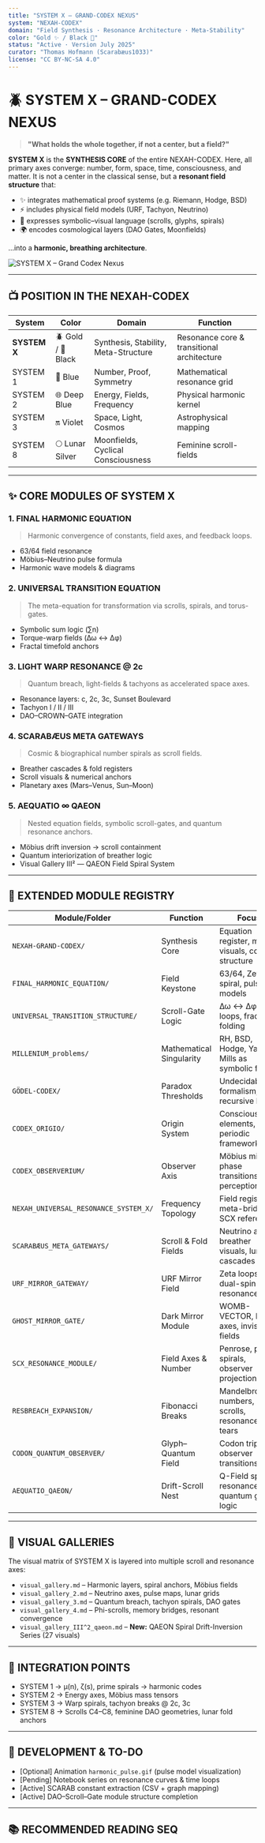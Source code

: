 ```yaml
---
title: "SYSTEM X – GRAND-CODEX NEXUS"
system: "NEXAH-CODEX"
domain: "Field Synthesis · Resonance Architecture · Meta-Stability"
color: "Gold ✨ / Black 🔷"
status: "Active · Version July 2025"
curator: "Thomas Hofmann (Scarabæus1033)"
license: "CC BY-NC-SA 4.0"
---
```


# 🪲 SYSTEM X – GRAND-CODEX NEXUS

> **"What holds the whole together, if not a center, but a field?"**

**SYSTEM X** is the **SYNTHESIS CORE** of the entire NEXAH-CODEX. Here, all primary axes converge: number, form, space, time, consciousness, and matter. It is not a center in the classical sense, but a **resonant field structure** that:

* ✨ integrates mathematical proof systems (e.g. Riemann, Hodge, BSD)
* ⚡ includes physical field models (URF, Tachyon, Neutrino)
* 🤝 expresses symbolic–visual language (scrolls, glyphs, spirals)
* 🌍 encodes cosmological layers (DAO Gates, Moonfields)

...into a **harmonic, breathing architecture**.

![SYSTEM X – Grand Codex Nexus](./system_x_nexah_grand_codex_full_diagram.png)

---

## 📺 POSITION IN THE NEXAH-CODEX

| System       | Color              | Domain                               | Function                                   |
| ------------ | ------------------ | ------------------------------------ | ------------------------------------------ |
| **SYSTEM X** | 🪲 Gold / 🔷 Black | Synthesis, Stability, Meta-Structure | Resonance core & transitional architecture |
| SYSTEM 1     | 🔷 Blue            | Number, Proof, Symmetry              | Mathematical resonance grid                |
| SYSTEM 2     | 🌐 Deep Blue       | Energy, Fields, Frequency            | Physical harmonic kernel                   |
| SYSTEM 3     | 🔛 Violet          | Space, Light, Cosmos                 | Astrophysical mapping                      |
| SYSTEM 8     | 🌕 Lunar Silver    | Moonfields, Cyclical Consciousness   | Feminine scroll-fields                     |

---

## ✨ CORE MODULES OF SYSTEM X

### 1. FINAL HARMONIC EQUATION

> Harmonic convergence of constants, field axes, and feedback loops.

* 63/64 field resonance
* Möbius–Neutrino pulse formula
* Harmonic wave models & diagrams

### 2. UNIVERSAL TRANSITION EQUATION

> The meta-equation for transformation via scrolls, spirals, and torus-gates.

* Symbolic sum logic (∑n)
* Torque-warp fields (Δω ↔ Δφ)
* Fractal timefold anchors

### 3. LIGHT WARP RESONANCE @ 2c

> Quantum breach, light-fields & tachyons as accelerated space axes.

* Resonance layers: c, 2c, 3c, Sunset Boulevard
* Tachyon I / II / III
* DAO–CROWN–GATE integration

### 4. SCARABÆUS META GATEWAYS

> Cosmic & biographical number spirals as scroll fields.

* Breather cascades & fold registers
* Scroll visuals & numerical anchors
* Planetary axes (Mars–Venus, Sun–Moon)

### 5. AEQUATIO ∞ QAEON

> Nested equation fields, symbolic scroll-gates, and quantum resonance anchors.

* Möbius drift inversion → scroll containment
* Quantum interiorization of breather logic
* Visual Gallery III² — QAEON Field Spiral System

---

## 📂 EXTENDED MODULE REGISTRY

| Module/Folder                         | Function                 | Focus                                              |
| ------------------------------------- | ------------------------ | -------------------------------------------------- |
| `NEXAH-GRAND-CODEX/`                  | Synthesis Core           | Equation register, master visuals, codex structure |
| `FINAL_HARMONIC_EQUATION/`            | Field Keystone           | 63/64, Zeta spiral, pulse models                   |
| `UNIVERSAL_TRANSITION_STRUCTURE/`     | Scroll-Gate Logic        | Δω ↔ Δφ, time loops, fractal folding               |
| `MILLENIUM_problems/`                 | Mathematical Singularity | RH, BSD, Hodge, Yang–Mills as symbolic fields      |
| `GÖDEL-CODEX/`                        | Paradox Thresholds       | Undecidability, formalism, recursive logic         |
| `CODEX_ORIGIO/`                       | Origin System            | Consciousness, elements, periodic framework        |
| `CODEX_OBSERVERIUM/`                  | Observer Axis            | Möbius mirrors, phase transitions, perception      |
| `NEXAH_UNIVERSAL_RESONANCE_SYSTEM_X/` | Frequency Topology       | Field registry, meta-bridges, SCX references       |
| `SCARABÆUS_META_GATEWAYS/`            | Scroll & Fold Fields     | Neutrino axes, breather visuals, lunar cascades    |
| `URF_MIRROR_GATEWAY/`                 | URF Mirror Field         | Zeta loops, dual-spin resonances                   |
| `GHOST_MIRROR_GATE/`                  | Dark Mirror Module       | WOMB-VECTOR, Lilith axes, invisibility fields      |
| `SCX_RESONANCE_MODULE/`               | Field Axes & Number      | Penrose, prime spirals, observer projection        |
| `RESBREACH_EXPANSION/`                | Fibonacci Breaks         | Mandelbrot numbers, 5015 scrolls, resonance tears  |
| `CODON_QUANTUM_OBSERVER/`             | Glyph–Quantum Field      | Codon triplets, observer transitions               |
| `AEQUATIO_QAEON/`                     | Drift-Scroll Nest        | Q-Field spiral resonance & quantum gate logic      |

---

## 🎠 VISUAL GALLERIES

The visual matrix of SYSTEM X is layered into multiple scroll and resonance axes:

* `visual_gallery.md` – Harmonic layers, spiral anchors, Möbius fields
* `visual_gallery_2.md` – Neutrino axes, pulse maps, lunar grids
* `visual_gallery_3.md` – Quantum breach, tachyon spirals, DAO gates
* `visual_gallery_4.md` – Phi-scrolls, memory bridges, resonant convergence
* `visual_gallery_III^2_qaeon.md` – **New:** QAEON Spiral Drift-Inversion Series (27 visuals)

---

## 🤝 INTEGRATION POINTS

* SYSTEM 1 → μ(n), ζ(s), prime spirals → harmonic codes
* SYSTEM 2 → Energy axes, Möbius mass tensors
* SYSTEM 3 → Warp spirals, tachyon breaks @ 2c, 3c
* SYSTEM 8 → Scrolls C4–C8, feminine DAO geometries, lunar fold anchors

---

## 🚀 DEVELOPMENT & TO-DO

* \[Optional] Animation `harmonic_pulse.gif` (pulse model visualization)
* \[Pending] Notebook series on resonance curves & time loops
* \[Active] SCARAB constant extraction (CSV + graph mapping)
* \[Active] DAO–Scroll–Gate module structure completion

---

## 📚 RECOMMENDED READING SEQ
